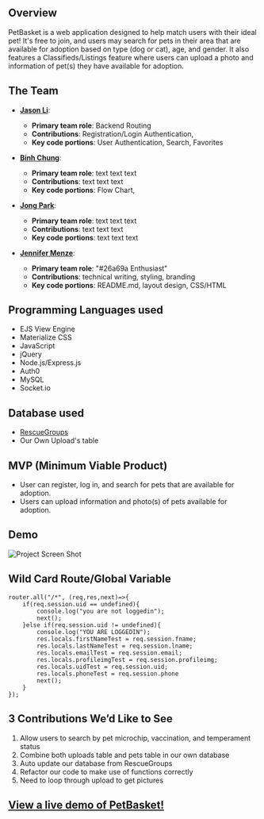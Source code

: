 ## Overview
PetBasket is a web application designed to help match users with their ideal pet! It's free to join, and users may search for pets in their area that are available for adoption based on type (dog or cat), age, and gender. It also features a Classifieds/Listings feature where users can upload a photo and information of pet(s) they have available for adoption.

## The Team
* **[Jason Li](https://github.com/2monsta)**: 
	* **Primary team role**: Backend Routing
  	* **Contributions**:  Registration/Login Authentication,
  	* **Key code portions**: User Authentication, Search, Favorites

* **[Binh Chung](https://github.com/binhc)**: 
	* **Primary team role**: text text text 
  	* **Contributions**:  text text text 
  	* **Key code portions**: Flow Chart, 

* **[Jong Park](https://github.com/maclay13531)**:
	 * **Primary team role**: text text text
  	* **Contributions**:  text text text 
  	* **Key code portions**: text text text 

* **[Jennifer Menze](https://github.com/jamenze)**: 
  	* **Primary team role**: "#26a69a Enthusiast"
  	* **Contributions**:  technical writing, styling, branding
  	* **Key code portions**: README.md, layout design, CSS/HTML

## Programming Languages used
* EJS View Engine
* Materialize CSS
* JavaScript
* jQuery
* Node.js/Express.js
* Auth0
* MySQL
* Socket.io

## Database used
* [RescueGroups](rescuegroups.org)
* Our Own Upload's table

## MVP (Minimum Viable Product)
* User can register, log in, and search for pets that are available for adoption.
* Users can upload information and photo(s) of pets available for adoption.

## Demo
![Project Screen Shot](public/images/petBasketDemo.gif)


## Wild Card Route/Global Variable
```
router.all("/*", (req,res,next)=>{
	if(req.session.uid == undefined){
		console.log("you are not loggedin");
		next();
	}else if(req.session.uid != undefined){
		console.log("YOU ARE LOGGEDIN");
		res.locals.firstNameTest = req.session.fname;
		res.locals.lastNameTest = req.session.lname;
		res.locals.emailTest = req.session.email;
		res.locals.profileimgTest = req.session.profileimg;
		res.locals.uidTest = req.session.uid;
		res.locals.phoneTest = req.session.phone
		next();
	}
});
```
## 3 Contributions We’d Like to See
1. Allow users to search by pet microchip, vaccination, and temperament status
2. Combine both uploads table and pets table in our own database
3. Auto update our database from RescueGroups
4. Refactor our code to make use of functions correctly
5. Need to loop through upload to get pictures

## [View a live demo of PetBasket!](https://www.google.com)

